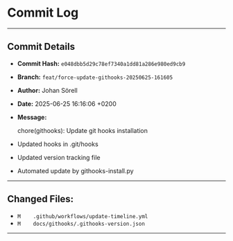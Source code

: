 # Commit Log

---

## Commit Details

- **Commit Hash:**   `e048dbb5d29c78ef7340a1dd81a286e980ed9cb9`
- **Branch:**        `feat/force-update-githooks-20250625-161605`
- **Author:**        Johan Sörell
- **Date:**          2025-06-25 16:16:06 +0200
- **Message:**

  chore(githooks): Update git hooks installation

- Updated hooks in .git/hooks
- Updated version tracking file
- Automated update by githooks-install.py

---

## Changed Files:

- `M	.github/workflows/update-timeline.yml`
- `M	docs/githooks/.githooks-version.json`

---
